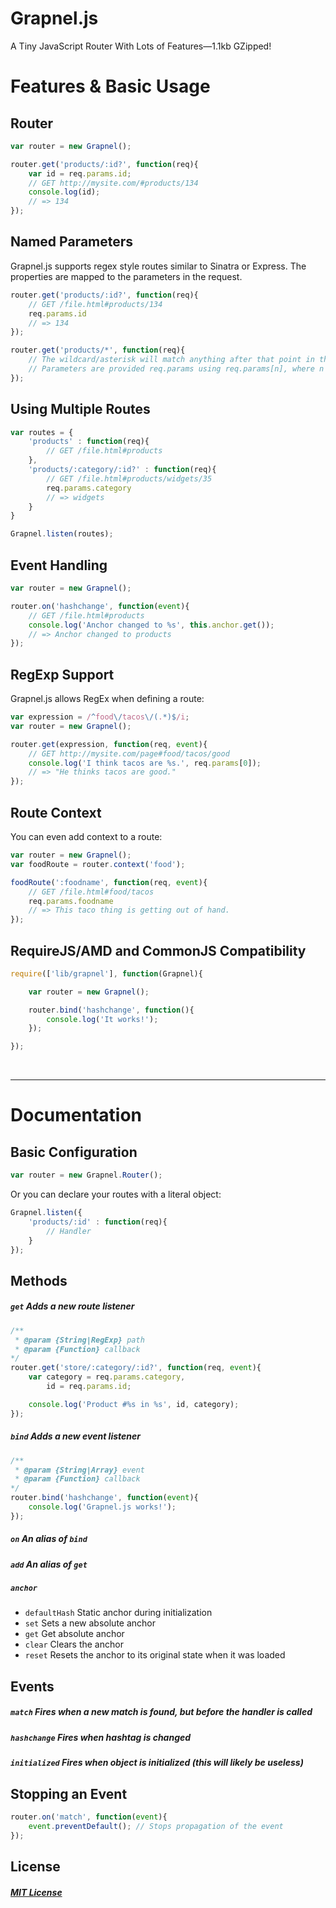 Grapnel.js
==========

A Tiny JavaScript Router With Lots of Features—1.1kb GZipped!

# Features &amp; Basic Usage

## Router

```javascript
var router = new Grapnel();

router.get('products/:id?', function(req){
    var id = req.params.id;
    // GET http://mysite.com/#products/134
    console.log(id);
    // => 134
});
```

## Named Parameters
Grapnel.js supports regex style routes similar to Sinatra or Express. The properties are mapped to the parameters in the request.
```javascript
router.get('products/:id?', function(req){
    // GET /file.html#products/134
    req.params.id
    // => 134
});

router.get('products/*', function(req){
    // The wildcard/asterisk will match anything after that point in the URL
    // Parameters are provided req.params using req.params[n], where n is the nth capture
});
```

## Using Multiple Routes

```javascript
var routes = {
    'products' : function(req){
        // GET /file.html#products
    },
    'products/:category/:id?' : function(req){
        // GET /file.html#products/widgets/35
        req.params.category
        // => widgets
    }
}

Grapnel.listen(routes);
```

## Event Handling

```javascript
var router = new Grapnel();

router.on('hashchange', function(event){
    // GET /file.html#products
    console.log('Anchor changed to %s', this.anchor.get());
    // => Anchor changed to products
});
```

## RegExp Support

Grapnel.js allows RegEx when defining a route:

```javascript
var expression = /^food\/tacos\/(.*)$/i;
var router = new Grapnel();

router.get(expression, function(req, event){
    // GET http://mysite.com/page#food/tacos/good
    console.log('I think tacos are %s.', req.params[0]);
    // => "He thinks tacos are good."
});
```

## Route Context

You can even add context to a route:

```javascript
var router = new Grapnel();
var foodRoute = router.context('food');

foodRoute(':foodname', function(req, event){
    // GET /file.html#food/tacos
    req.params.foodname
    // => This taco thing is getting out of hand.
});
```

## RequireJS/AMD and CommonJS Compatibility

```javascript
require(['lib/grapnel'], function(Grapnel){

    var router = new Grapnel();

    router.bind('hashchange', function(){
        console.log('It works!');
    });

});
```

&nbsp;

***

# Documentation

## Basic Configuration
```javascript
var router = new Grapnel.Router();
```
Or you can declare your routes with a literal object:

```javascript
Grapnel.listen({
    'products/:id' : function(req){
        // Handler
    }
});
```

## Methods
##### `get` Adds a new route listener
```javascript
/**
 * @param {String|RegExp} path
 * @param {Function} callback
*/
router.get('store/:category/:id?', function(req, event){
    var category = req.params.category,
        id = req.params.id;

    console.log('Product #%s in %s', id, category);
});
```

##### `bind` Adds a new event listener
```javascript
/**
 * @param {String|Array} event
 * @param {Function} callback
*/
router.bind('hashchange', function(event){
    console.log('Grapnel.js works!');
});
```
##### `on` An alias of `bind`
##### `add` An alias of `get`
##### `anchor`
* `defaultHash` Static anchor during initialization
* `set` Sets a new absolute anchor
* `get` Get absolute anchor
* `clear` Clears the anchor
* `reset` Resets the anchor to its original state when it was loaded

## Events
##### `match` Fires when a new match is found, but before the handler is called
##### `hashchange` Fires when hashtag is changed
##### `initialized` Fires when object is initialized (this will likely be useless)

## Stopping an Event
```javascript
router.on('match', function(event){
    event.preventDefault(); // Stops propagation of the event
});
```

## License
##### [MIT License](http://opensource.org/licenses/MIT)

